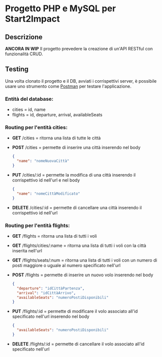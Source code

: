 # Progetto PHP e MySQL per Start2Impact

## Descrizione

**ANCORA IN WIP**
Il progetto prevedere la creazione di un'API RESTful con funzionalità CRUD.

## Testing

Una volta clonato il progetto e il DB, avviati i corrispettivi server, è possibile usare uno strumento come [Postman](https://www.postman.com/) per testare l'applicazione.

### Entità del database:

- cities = id, name
- flights = id, departure, arrival, availableSeats

### Routing per l'entità **cities**:

- **GET** /cities = ritorna una lista di tutte le città
- **POST** /cities = permette di inserire una città inserendo nel body
  ```json
  {
    "name": "nomeNuovaCittà"
  }
  ```
- **PUT** /cities/:id = permette la modifica di una città inserendo il corrispettivo id nell'url e nel body

  ```json
  {
    "name": "nomeCittàModificato"
  }
  ```

- **DELETE** /cities/:id = permette di cancellare una città inserendo il corrispettivo id nell'url

### Routing per l'entità **flights**:

- **GET** /flights = ritorna una lista di tutti i voli
- **GET** /flights/cities/:name = ritorna una lista di tutti i voli con la città inserita nell'url
- **GET** /flights/seats/:num = ritorna una lista di tutti i voli con un numero di posti maggiore o uguale al numero specificato nell'url
- **POST** /flights = permette di inserire un nuovo volo inserendo nel body
  ```json
  {
    "departure": "idCittàPartenza",
    "arrival": "idCittàArrivo",
    "availableSeats": "numeroPostiDisponibili"
  }
  ```
- **PUT** /flights/:id = permette di modificare il volo associato all'id specificato nell'url inserendo nel body

  ```json
  {
    "availableSeats": "numeroPostiDisponibili"
  }
  ```

- **DELETE** /flights/:id = permette di cancellare il volo associato all'id specificato nell'url
